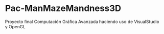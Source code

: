 # Pac-ManMazeMandness3D
Proyecto final Computación Gráfica Avanzada haciendo uso de VisualStudio y OpenGL
